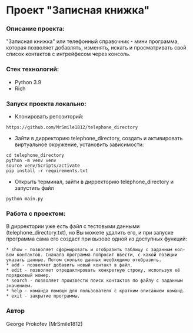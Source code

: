 # Проект "Записная книжка"
### Описание проекта:

"Записная книжка" или телефонный справочник - мини программа, которая позволяет добавлять, изменять, искать и просматривать свой список контактов с интрейфесом через консоль.


### Стек технологий:
- Python 3.9
- Rich 

### Запуск проекта локально:
- Клонировать репозиторий:
```
https://github.com/MrSmile1812/telephone_directory
```
- Зайти в дирректорию telephone_directory, создать и  активировать виртуальное окружение, установить зависимости:
```
cd telephone_directory
python -m venv venv
source venv/Scripts/activate
pip install -r requirements.txt
```
- Открыть терминал, зайти в дирректорию telephone_directory и запустить файл
```
python main.py
```

### Работа с проектом:
В дирректории уже есть файл с тестовыми данными (telephone_directory.txt), но Вы можете удалить его, и при запуске программа сама его создаст при вызове одной из доступных функций:
```
* show - позволяет сформировать и отобразить таблицу с заданным кол-вом контактов. Сначала программа попросит ввести, с какой позиции указать данные. Потом сколько данных необходимо отобразить.
* add - позволяет добавить новый контакт в файл.
* edit - позволяет отредактировать конкретную строку, используя её порядковый номер.
* search - позволяет произвести поиск контактов по файлу с заданным значением.
* help - команда помощи для пользователя с кратким описанием команд.
* exit - закрытие программы.
```

### Автор
George Prokofev (MrSmile1812)


